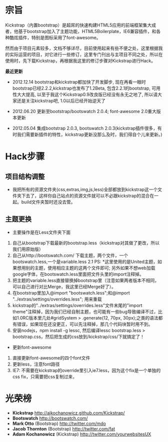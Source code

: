 宗旨
========

Kickstrap（内置bootstrap）是超屌的快速构建HTML5应用的前端框架集大成者，他基于bootstrap加入了主题功能，HTML5Boilerplate，IE6兼容插件，和各种酷炫插件，特别是图标采用了font-awesome。

然而由于项目元素较多，文档不够详尽，目前使用起来有些不便之处，这里根据我的实际运营的项目，对它进行一些修订，这里专门刊出与主项目不同之处，所以在使用时，先下载Kickstrap，再根据我这里的修订步骤对Kickstrap进行Hack。

**最近更新**
+ 2012.12.14 bootstrap和kickstrap都加快了开发脚步, 现在再看一眼时bootstrap已经2.2.2,kickstrap也发布了1.2Beta, 包含2.2.1的bootstrap, 可用性大大提高, 以至于我这个Kickstrap0.9改良版已经没有永无之地了, 所以请大家还是关注kickstrap吧, 1.0以后已经开始逆天了

+ 2012.06.20 更新至bootstrap/bootswatch 2.0.4; font-awesome 2.0重大版本更新

+ 2012.05.04 集成bootstrap 2.0.3, bootswatch 2.0.3(kickstrap插件很多，有时我们需要新插件的特性，kickstrap更新没那么及时，我们得自个儿来更新。)

Hack步骤
===========

项目结构调整
-------------

+ 我把所有的资源文件夹(css,extras,img,js,less)全部都放到kickstrap这一个文件夹下去了，这样你自己站点的资源文件就可以不必跟kickstrap的混合在一起。build文件夹暂时还没去管。

主题更换
----------

+ 主要操作是在Less文件夹下面

1. 自己从bootstrap下载最新的bootstrap.less（kickstrap对其做了更改，所以我们用原始版）
2. 自己从http://bootswatch.com/ 下载主题，两个文件，一个bootswatch.less,一个是variable.less 
2.1 PS: *这里使用的是United主题，如果想用别的主题，使用相应主题的这两个文件即可; 另外如果不想web加载google字体，在bootswatch.less里面把文件头里的import注释掉。
3. 把主题的variable.less直接替换掉bootstrap里（注意如果两者版本不相同，可以自己进行对比Merge，我这里已经Merge好了）。
4. 在bootstrap里加入@import "bootswatch.less";和@import "../extras/settings/overrides.less"; 用来重载
5. kickstrap的"../extras/settings/overrides.less"文件末尾的"import theme"注释掉，因为我们已经自制主题，也可能有一些bug导致编译不过，比如1.0RC版本里几处#gridSystem > .generate(12, 70px, 30px);之类的语法都有错误，如果现在还没更正，可以先注释掉，那几个代码块暂时用不到。
6. 安装nodejs，npm install -g lessc, 然后编译lessc bootstrap.less > bootstrap.css，然后把生成的css放到/kickstrap/css/下就搞定了！

+ 更新font-awesome

1. 直接更新font-awesome的四个font文件
2. 更新less，注意font路径
3. IE7: 不需要在kickstrap的override里引入ie7.less，因为这个fix是一个单独的css fix，只需要把css复制过来，
<!--[if IE 7]><link rel="stylesheet" href="assets/css/font-awesome-ie7.css"><![endif]-->

光荣榜
========
+ **Kickstrap** http://ajkochanowicz.github.com/Kickstrap/
+ **Bootswatch** http://bootswatch.com/
+ **Mark Otto** (Bootstrap) http://twitter.com/mdo
+ **Jacob Thornton** (Bootstrap) http://twitter.com/fat
+ **Adam Kochanowicz** (Kickstrap) http://twitter.com/yourwebsitesUX


